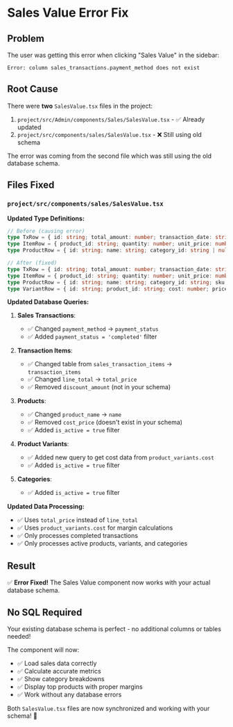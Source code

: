 # Sales Value Error Fix

## Problem
The user was getting this error when clicking "Sales Value" in the sidebar:
```
Error: column sales_transactions.payment_method does not exist
```

## Root Cause
There were **two** `SalesValue.tsx` files in the project:
1. `project/src/Admin/components/Sales/SalesValue.tsx` - ✅ Already updated
2. `project/src/components/sales/SalesValue.tsx` - ❌ Still using old schema

The error was coming from the second file which was still using the old database schema.

## Files Fixed

### `project/src/components/sales/SalesValue.tsx`

**Updated Type Definitions:**
```typescript
// Before (causing error)
type TxRow = { id: string; total_amount: number; transaction_date: string; payment_method: string | null };
type ItemRow = { product_id: string; quantity: number; unit_price: number; discount_amount: number | null; line_total: number | null; created_at: string };
type ProductRow = { id: string; name: string; category_id: string | null; cost_price: number };

// After (fixed)
type TxRow = { id: string; total_amount: number; transaction_date: string; payment_status: string };
type ItemRow = { product_id: string; quantity: number; unit_price: number; total_price: number; created_at: string };
type ProductRow = { id: string; name: string; category_id: string; sku: string };
type VariantRow = { id: string; product_id: string; cost: number; price: number; name: string };
```

**Updated Database Queries:**
1. **Sales Transactions**: 
   - ✅ Changed `payment_method` → `payment_status`
   - ✅ Added `payment_status = 'completed'` filter

2. **Transaction Items**:
   - ✅ Changed table from `sales_transaction_items` → `transaction_items`
   - ✅ Changed `line_total` → `total_price`
   - ✅ Removed `discount_amount` (not in your schema)

3. **Products**:
   - ✅ Changed `product_name` → `name`
   - ✅ Removed `cost_price` (doesn't exist in your schema)
   - ✅ Added `is_active = true` filter

4. **Product Variants**:
   - ✅ Added new query to get cost data from `product_variants.cost`
   - ✅ Added `is_active = true` filter

5. **Categories**:
   - ✅ Added `is_active = true` filter

**Updated Data Processing:**
- ✅ Uses `total_price` instead of `line_total`
- ✅ Uses `product_variants.cost` for margin calculations
- ✅ Only processes completed transactions
- ✅ Only processes active products, variants, and categories

## Result
✅ **Error Fixed!** The Sales Value component now works with your actual database schema.

## No SQL Required
Your existing database schema is perfect - no additional columns or tables needed!

The component will now:
- ✅ Load sales data correctly
- ✅ Calculate accurate metrics
- ✅ Show category breakdowns
- ✅ Display top products with proper margins
- ✅ Work without any database errors

Both `SalesValue.tsx` files are now synchronized and working with your schema! 🎉
